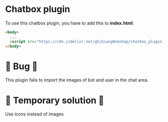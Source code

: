 # Chatbox plugin
To use this chatbox plugin, you have to add this to <strong>index.html</strong>: <br>
```html
<body>
  ...
  <script src="https://cdn.jsdelivr.net/gh/GiangHoGoVap/chatbox_plugin_demo/dist/widget.js"></script>
</body>
```

# :bug: Bug :bug:
This plugin fails to import the images of bot and user in the chat area.

# 🚧 Temporary solution 🚧
Use icons instead of images
